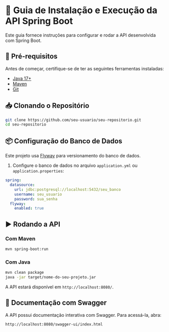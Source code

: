 # 🌱 Guia de Instalação e Execução da API Spring Boot

Este guia fornece instruções para configurar e rodar a API desenvolvida com Spring Boot.

## 📌 Pré-requisitos

Antes de começar, certifique-se de ter as seguintes ferramentas instaladas:

- [Java 17+](https://adoptium.net/)
- [Maven](https://maven.apache.org/)
- [Git](https://git-scm.com/)

## 📥 Clonando o Repositório

```sh
git clone https://github.com/seu-usuario/seu-repositorio.git
cd seu-repositorio
```

## 📦 Configuração do Banco de Dados

Este projeto usa [Flyway](https://flywaydb.org/) para versionamento do banco de dados.

1. Configure o banco de dados no arquivo `application.yml` ou `application.properties`:

```yaml
spring:
  datasource:
    url: jdbc:postgresql://localhost:5432/seu_banco
    username: seu_usuario
    password: sua_senha
  flyway:
    enabled: true
```

## ▶️ Rodando a API

### Com Maven
```sh
mvn spring-boot:run
```

### Com Java
```sh
mvn clean package
java -jar target/nome-do-seu-projeto.jar
```

A API estará disponível em `http://localhost:8080/`.

## 📖 Documentação com Swagger

A API possui documentação interativa com Swagger. Para acessá-la, abra:

```
http://localhost:8080/swagger-ui/index.html
```
